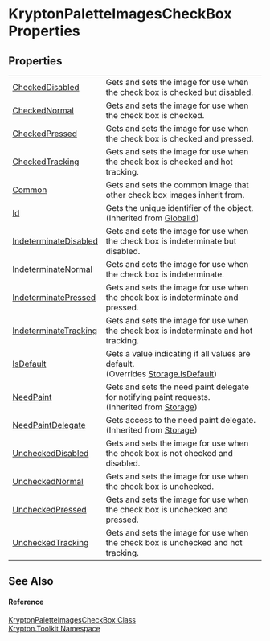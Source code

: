 # KryptonPaletteImagesCheckBox Properties




## Properties
<table>
<tr>
<td><a href="65daf76f-2e61-7649-699e-6c593de0c9f0.md">CheckedDisabled</a></td>
<td>Gets and sets the image for use when the check box is checked but disabled.</td></tr>
<tr>
<td><a href="67ca518a-dde5-6b2b-76be-357357c44ca3.md">CheckedNormal</a></td>
<td>Gets and sets the image for use when the check box is checked.</td></tr>
<tr>
<td><a href="799ceca6-45f4-a13e-152c-e225ebcb9bf2.md">CheckedPressed</a></td>
<td>Gets and sets the image for use when the check box is checked and pressed.</td></tr>
<tr>
<td><a href="b9d8ed55-3184-9163-92f4-59a89597070d.md">CheckedTracking</a></td>
<td>Gets and sets the image for use when the check box is checked and hot tracking.</td></tr>
<tr>
<td><a href="df2016fd-b576-7aad-a12e-dbcc73eb864b.md">Common</a></td>
<td>Gets and sets the common image that other check box images inherit from.</td></tr>
<tr>
<td><a href="71a6846f-bfb6-fb58-b361-6b43ae0583a8.md">Id</a></td>
<td>Gets the unique identifier of the object.<br />(Inherited from <a href="9ef2ca3a-e03e-8927-105a-2f9a6fbdf849.md">GlobalId</a>)</td></tr>
<tr>
<td><a href="cc6b1f8d-a408-fb7e-5cac-d80faeedaf52.md">IndeterminateDisabled</a></td>
<td>Gets and sets the image for use when the check box is indeterminate but disabled.</td></tr>
<tr>
<td><a href="1016f433-6893-a60c-f654-8917442b6e1e.md">IndeterminateNormal</a></td>
<td>Gets and sets the image for use when the check box is indeterminate.</td></tr>
<tr>
<td><a href="4a62576f-68e7-4a45-cf52-7db759eba0b0.md">IndeterminatePressed</a></td>
<td>Gets and sets the image for use when the check box is indeterminate and pressed.</td></tr>
<tr>
<td><a href="5f85716d-dd09-57c9-fdf6-404b0cf983e0.md">IndeterminateTracking</a></td>
<td>Gets and sets the image for use when the check box is indeterminate and hot tracking.</td></tr>
<tr>
<td><a href="41c46160-59df-ae07-85e9-08b8f2131beb.md">IsDefault</a></td>
<td>Gets a value indicating if all values are default.<br />(Overrides <a href="bbc0e831-9474-3bce-65dc-0625d793d8c1.md">Storage.IsDefault</a>)</td></tr>
<tr>
<td><a href="097a0f47-e60c-4bf7-802c-8391c6d8feff.md">NeedPaint</a></td>
<td>Gets and sets the need paint delegate for notifying paint requests.<br />(Inherited from <a href="8406cf55-79a3-e579-4094-be084e489431.md">Storage</a>)</td></tr>
<tr>
<td><a href="879ca7f2-32c5-8581-44f2-c7aee6491db2.md">NeedPaintDelegate</a></td>
<td>Gets access to the need paint delegate.<br />(Inherited from <a href="8406cf55-79a3-e579-4094-be084e489431.md">Storage</a>)</td></tr>
<tr>
<td><a href="28877474-6c0f-937c-1fa0-6c8b8adb7105.md">UncheckedDisabled</a></td>
<td>Gets and sets the image for use when the check box is not checked and disabled.</td></tr>
<tr>
<td><a href="c9a87316-da22-4e8b-f6ba-3b64d777b6bb.md">UncheckedNormal</a></td>
<td>Gets and sets the image for use when the check box is unchecked.</td></tr>
<tr>
<td><a href="8d836912-3da8-7895-06e5-b05654b7b3aa.md">UncheckedPressed</a></td>
<td>Gets and sets the image for use when the check box is unchecked and pressed.</td></tr>
<tr>
<td><a href="b4c12f6d-54c5-6d6d-09b7-834943b56d72.md">UncheckedTracking</a></td>
<td>Gets and sets the image for use when the check box is unchecked and hot tracking.</td></tr>
</table>

## See Also


#### Reference
<a href="f1c5df51-9954-07a2-a620-61b824192b51.md">KryptonPaletteImagesCheckBox Class</a>  
<a href="79d2eac2-21f4-54ff-7552-b20c33c30600.md">Krypton.Toolkit Namespace</a>  
